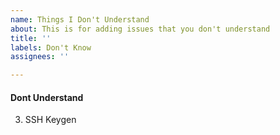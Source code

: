 ```yaml
---
name: Things I Don't Understand
about: This is for adding issues that you don't understand
title: ''
labels: Don't Know
assignees: ''

---
```


#### Dont Understand


3. SSH Keygen

